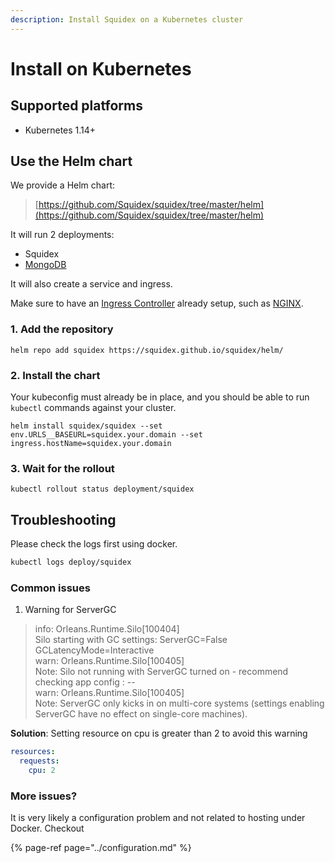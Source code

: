 ```yaml
---
description: Install Squidex on a Kubernetes cluster
---
```


# Install on Kubernetes

## Supported platforms

* Kubernetes 1.14+

## Use the Helm chart

We provide a Helm chart:

> [https://github.com/Squidex/squidex/tree/master/helm](https://github.com/Squidex/squidex/tree/master/helm)

It will run 2 deployments:

* Squidex
* [MongoDB](https://www.mongodb.com/de)

It will also create a service and ingress. 

Make sure to have an [Ingress Controller](https://kubernetes.io/docs/concepts/services-networking/ingress-controllers/) already setup, such as [NGINX](https://www.nginx.com/products/nginx-ingress-controller/).

### 1. Add the repository

```
helm repo add squidex https://squidex.github.io/squidex/helm/
```

### 2. Install the chart

Your kubeconfig must already be in place, and you should be able to run `kubectl` commands against your cluster.

```
helm install squidex/squidex --set env.URLS__BASEURL=squidex.your.domain --set ingress.hostName=squidex.your.domain
```

### 3. Wait for the rollout

```
kubectl rollout status deployment/squidex
```

## Troubleshooting

Please check the logs first using docker.

```bash
kubectl logs deploy/squidex
```
### Common issues

1. Warning for ServerGC

> info: Orleans.Runtime.Silo[100404]  
> Silo starting with GC settings: ServerGC=False GCLatencyMode=Interactive  
> warn: Orleans.Runtime.Silo[100405]  
> Note: Silo not running with ServerGC turned on - recommend checking app config : --  
> warn: Orleans.Runtime.Silo[100405]  
> Note: ServerGC only kicks in on multi-core systems (settings enabling ServerGC have no effect on single-core machines).  


**Solution**: Setting resource on cpu is greater than 2 to avoid this warning

```yml
resources:
  requests:
    cpu: 2
```

### More issues?

It is very likely a configuration problem and not related to hosting under Docker. Checkout

{% page-ref page="../configuration.md" %}


